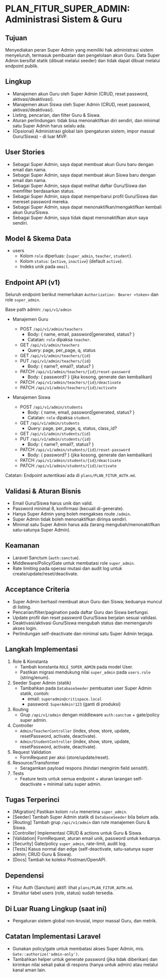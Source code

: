 # PLAN_FITUR_SUPER_ADMIN: Administrasi Sistem & Guru

## Tujuan
Menyediakan peran Super Admin yang memiliki hak administrasi sistem menyeluruh, termasuk pembuatan dan pengelolaan akun Guru. Data Super Admin bersifat statik (dibuat melalui seeder) dan tidak dapat dibuat melalui endpoint publik.

## Lingkup
- Manajemen akun Guru oleh Super Admin (CRUD, reset password, aktivasi/deaktivasi).
- Manajemen akun Siswa oleh Super Admin (CRUD, reset password, aktivasi/deaktivasi).
- Listing, pencarian, dan filter Guru & Siswa.
- Aturan perlindungan: tidak bisa menonaktifkan diri sendiri, dan minimal satu Super Admin harus selalu ada.
- (Opsional) Administrasi global lain (pengaturan sistem, impor massal Guru/Siswa) - di luar MVP.

## User Stories
- Sebagai Super Admin, saya dapat membuat akun Guru baru dengan email dan nama.
- Sebagai Super Admin, saya dapat membuat akun Siswa baru dengan email dan nama.
- Sebagai Super Admin, saya dapat melihat daftar Guru/Siswa dan memfilter berdasarkan status.
- Sebagai Super Admin, saya dapat memperbarui profil Guru/Siswa dan mereset password mereka.
- Sebagai Super Admin, saya dapat menonaktifkan/mengaktifkan kembali akun Guru/Siswa.
- Sebagai Super Admin, saya tidak dapat menonaktifkan akun saya sendiri.

## Model & Skema Data
- users
  - Kolom `role` diperluas: {`super_admin`, `teacher`, `student`}.
  - Kolom `status`: {`active`, `inactive`} (default `active`).
  - Indeks unik pada `email`.

## Endpoint API (v1)
Seluruh endpoint berikut memerlukan `Authorization: Bearer <token>` dan role `super_admin`.

Base path admin: `/api/v1/admin`

- Manajemen Guru
  - POST   `/api/v1/admin/teachers`
    - Body: { name, email, password|generated, status? }
    - Catatan: `role` dipaksa `teacher`.
  - GET    `/api/v1/admin/teachers`
    - Query: page, per_page, q, status
  - GET    `/api/v1/admin/teachers/{id}`
  - PUT    `/api/v1/admin/teachers/{id}`
    - Body: { name?, email?, status? }
  - PATCH  `/api/v1/admin/teachers/{id}/reset-password`
    - Body: { password? } (jika kosong, generate dan kembalikan)
  - PATCH  `/api/v1/admin/teachers/{id}/deactivate`
  - PATCH  `/api/v1/admin/teachers/{id}/activate`

- Manajemen Siswa
  - POST   `/api/v1/admin/students`
    - Body: { name, email, password|generated, status? }
    - Catatan: `role` dipaksa `student`.
  - GET    `/api/v1/admin/students`
    - Query: page, per_page, q, status, class_id?
  - GET    `/api/v1/admin/students/{id}`
  - PUT    `/api/v1/admin/students/{id}`
    - Body: { name?, email?, status? }
  - PATCH  `/api/v1/admin/students/{id}/reset-password`
    - Body: { password? } (jika kosong, generate dan kembalikan)
  - PATCH  `/api/v1/admin/students/{id}/deactivate`
  - PATCH  `/api/v1/admin/students/{id}/activate`

Catatan: Endpoint autentikasi ada di `plans/PLAN_FITUR_AUTH.md`.

## Validasi & Aturan Bisnis
- Email Guru/Siswa harus unik dan valid.
- Password minimal 8, konfirmasi (kecuali di-generate).
- Hanya Super Admin yang boleh mengakses route `/admin`.
- Super Admin tidak boleh menonaktifkan dirinya sendiri.
- Minimal satu Super Admin harus ada (larang mengubah/menonaktifkan satu-satunya Super Admin).

## Keamanan
- Laravel Sanctum (`auth:sanctum`).
- Middleware/Policy/Gate untuk membatasi role `super_admin`.
- Rate limiting pada operasi mutasi dan audit log untuk create/update/reset/deactivate.

## Acceptance Criteria
- Super Admin berhasil membuat akun Guru dan Siswa; keduanya muncul di listing.
- Pencarian/filter/pagination pada daftar Guru dan Siswa berfungsi.
- Update profil dan reset password Guru/Siswa berjalan sesuai validasi.
- Deaktivasi/aktivasi Guru/Siswa mengubah status dan memengaruhi akses login.
- Perlindungan self-deactivate dan minimal satu Super Admin terjaga.

## Langkah Implementasi
1) Role & Konstanta
   - Tambah konstanta `ROLE_SUPER_ADMIN` pada model User.
   - Pastikan migrasi mendukung nilai `super_admin` pada `users.role` (string/enum).
2) Seeder Super Admin (statik)
   - Tambahkan pada `DatabaseSeeder` pembuatan user Super Admin statik, contoh:
     - email: `superadmin@critispace.local`
     - password: `SuperAdmin!123` (ganti di produksi)
3) Routing
   - Grup `/api/v1/admin` dengan middleware `auth:sanctum` + gate/policy super admin.
4) Controller
   - `Admin/TeacherController` (index, show, store, update, resetPassword, activate, deactivate).
   - `Admin/StudentController` (index, show, store, update, resetPassword, activate, deactivate).
5) Request Validation
   - FormRequest per aksi (store/update/reset).
6) Resource/Transformer
   - Seragamkan payload respons (hindari mengirim field sensitif).
7) Tests
   - Feature tests untuk semua endpoint + aturan larangan self-deactivate + minimal satu super admin.

## Tugas Terperinci
- [Migration] Pastikan kolom `role` menerima `super_admin`.
- [Seeder] Tambah Super Admin statik di `DatabaseSeeder` bila belum ada.
- [Routing] Tambah grup `/api/v1/admin` dan rute manajemen Guru & Siswa.
- [Controller] Implementasi CRUD & actions untuk Guru & Siswa.
- [Validation] FormRequest, aturan email unik, password untuk keduanya.
- [Security] Gate/policy `super_admin`, rate-limit, audit log.
- [Tests] Kasus normal dan edge (self-deactivate, satu-satunya super admin; CRUD Guru & Siswa).
- [Docs] Tambah ke koleksi Postman/OpenAPI.

## Dependensi
- Fitur Auth (Sanctum) aktif: lihat `plans/PLAN_FITUR_AUTH.md`.
- Struktur tabel users (role, status) sudah tersedia.

## Di Luar Ruang Lingkup (saat ini)
- Pengaturan sistem global non-krusial, impor massal Guru, dan metrik.

## Catatan Implementasi Laravel
- Gunakan policy/gate untuk membatasi akses Super Admin, mis. `Gate::authorize('admin-only')`.
- Tambahkan helper untuk generate password (jika tidak diberikan) dan kirimkan nilai sekali pakai di respons (hanya untuk admin) atau melalui kanal aman lain.
